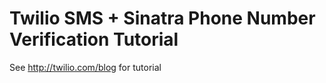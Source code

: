 Twilio SMS + Sinatra Phone Number Verification Tutorial
==============================

See http://twilio.com/blog for tutorial
